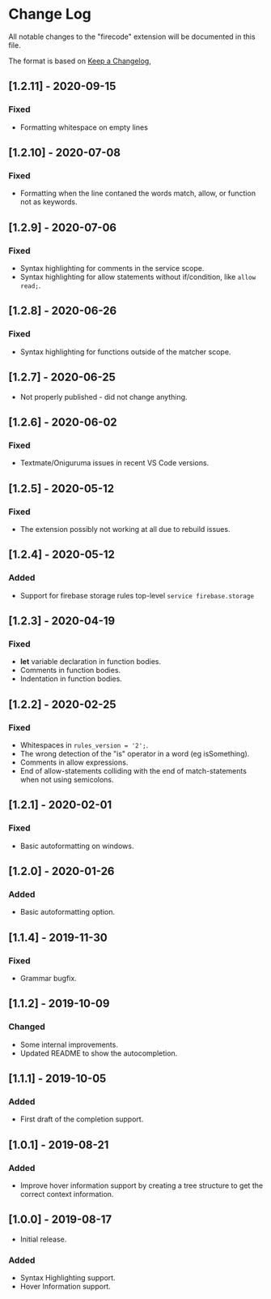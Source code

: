 # Change Log

All notable changes to the "firecode" extension will be documented in this file.

The format is based on [Keep a Changelog](https://keepachangelog.com/en/1.0.0/),

## [1.2.11] - 2020-09-15
### Fixed
- Formatting whitespace on empty lines

## [1.2.10] - 2020-07-08
### Fixed
- Formatting when the line contaned the words match, allow, or function not as keywords.

## [1.2.9] - 2020-07-06
### Fixed
- Syntax highlighting for comments in the service scope.
- Syntax highlighting for allow statements without if/condition, like `allow read;`. 

## [1.2.8] - 2020-06-26
### Fixed
- Syntax highlighting for functions outside of the matcher scope.

## [1.2.7] - 2020-06-25
- Not properly published - did not change anything.

## [1.2.6] - 2020-06-02
### Fixed
- Textmate/Oniguruma issues in recent VS Code versions.

## [1.2.5] - 2020-05-12
### Fixed
- The extension possibly not working at all due to rebuild issues.

## [1.2.4] - 2020-05-12
### Added
- Support for firebase storage rules top-level `service firebase.storage`

## [1.2.3] - 2020-04-19
### Fixed
- **let** variable declaration in function bodies.
- Comments in function bodies.
- Indentation in function bodies.

## [1.2.2] - 2020-02-25
### Fixed
- Whitespaces in `rules_version = '2';`.
- The wrong detection of the "is" operator in a word (eg isSomething).
- Comments in allow expressions.
- End of allow-statements colliding with the end of match-statements when not using semicolons.

## [1.2.1] - 2020-02-01
### Fixed
- Basic autoformatting on windows.

## [1.2.0] - 2020-01-26
### Added
- Basic autoformatting option.

## [1.1.4] - 2019-11-30
### Fixed
- Grammar bugfix.

## [1.1.2] - 2019-10-09
### Changed
- Some internal improvements.
- Updated README to show the autocompletion.

## [1.1.1] - 2019-10-05
### Added
- First draft of the completion support.

## [1.0.1] - 2019-08-21
### Added
- Improve hover information support by creating a tree structure to get the correct context information.

## [1.0.0] - 2019-08-17
- Initial release.

### Added
- Syntax Highlighting support.
- Hover Information support.
